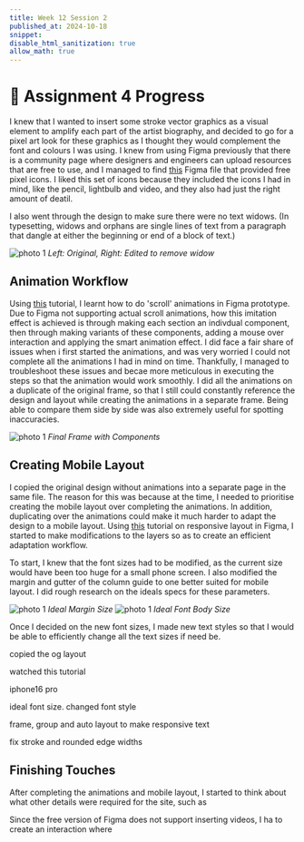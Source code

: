 ```yaml
---
title: Week 12 Session 2
published_at: 2024-10-18
snippet: 
disable_html_sanitization: true
allow_math: true
---
```


# :page_with_curl: Assignment 4 Progress

I knew that I wanted to insert some stroke vector graphics as a visual element to amplify each part of the artist biography, and decided to go for a pixel art look for these graphics as I thought they would complement the font and colours I was using. I knew from using Figma previously that there is a community page where designers and engineers can upload resources that are free to use, and I managed to find [this](https://www.figma.com/community/file/1196864707579677521) Figma file that provided free pixel icons. I liked this set of icons because they included the icons I had in mind, like the pencil, lightbulb and video, and they also had just the right amount of deatil.

I also went through the design to make sure there were no text widows. (In typesetting, widows and orphans are single lines of text from a paragraph that dangle at either the beginning or end of a block of text.) 

![photo 1](91.png)
*Left: Original, Right: Edited to remove widow* 

## Animation Workflow

Using [this](https://youtu.be/pIF_zIDaZ94?si=bO1yMGRKNl2lWRLr) tutorial, I learnt how to do 'scroll' animations in Figma prototype. Due to Figma not supporting actual scroll animations, how this imitation effect is achieved is through making each section an indivdual component, then through making variants of these components, adding a mouse over interaction and applying the smart animation effect. I did face a fair share of issues when i first started the animations, and was very worried I could not complete all the animations I had in mind on time. Thankfully, I managed to troubleshoot these issues and becae more meticulous in executing the steps so that the animation would work smoothly. I did all the animations on a duplicate of the original frame, so that I still could constantly reference the design and layout while creating the animations in a separate frame. Being able to compare them side by side was also extremely useful for spotting inaccuracies.

![photo 1](87.png)
*Final Frame with Components*

## Creating Mobile Layout

I copied the original design without animations into a separate page in the same file. The reason for this was because at the time, I needed to prioritise creating the mobile layout over completing the animations. In addition, duplicating over the animations could make it much harder to adapt the design to a mobile layout. Using [this](https://youtu.be/gwiX0oASlEw?si=-4t915w5MgOHOIW0) tutorial on responsive layout in Figma, I started to make modifications to the layers so as to create an efficient adaptation workflow.

To start, I knew that the font sizes had to be modified, as the current size would have been too huge for a small phone screen. I also modified the margin and gutter of the column guide to one better suited for mobile layout. I did rough research on the ideals specs for these parameters.

![photo 1](88.png)
*Ideal Margin Size*
![photo 1](89.png)
*Ideal Font Body Size*

Once I decided on the new font sizes, I made new text styles so that I would be able to efficiently change all the text sizes if need be.




copied the og layout

watched this tutorial

iphone16 pro

ideal font size. changed font style

frame, group and auto layout to make responsive text

fix stroke and rounded edge widths

## Finishing Touches

After completing the animations and mobile layout, I started to think about what other details were required for the site, such as

Since the free version of Figma does not support inserting videos, I ha to create an interaction where 


